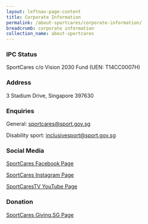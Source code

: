 ```yaml
---
layout: leftnav-page-content
title: Corporate Information
permalink: /about-sportcares/corporate-information/
breadcrumb: corporate information
collection_name: about-sportcares
---
```


### IPC Status
SportCares
c/o Vision 2030 Fund (UEN: T14CC0007H)

### Address
3 Stadium Drive, Singapore 397630

### Enquiries
General:  <sportcares@sport.gov.sg>

Disability sport:  <inclusivesport@sport.gov.sg>

### Social Media
[SportCares Facebook Page](www.facebook.com/SportCaresSG)

[SportCares Instagram Page](www.instagram.com/sportcares)

[SportCaresTV YouTube Page](www.go.gov.sg/sportcarestv)

### Donation
[SportCares Giving.SG Page](www.giving.sg/vision2030/changelives)
